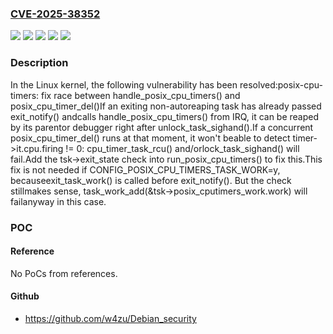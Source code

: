 ### [CVE-2025-38352](https://cve.mitre.org/cgi-bin/cvename.cgi?name=CVE-2025-38352)
![](https://img.shields.io/static/v1?label=Product&message=Linux&color=blue)
![](https://img.shields.io/static/v1?label=Version&message=&color=brightgreen)
![](https://img.shields.io/static/v1?label=Version&message=0bdd2ed4138ec04e09b4f8165981efc99e439f55%20&color=brightgreen)
![](https://img.shields.io/static/v1?label=Version&message=2.6.36%20&color=brightgreen)
![](https://img.shields.io/static/v1?label=Vulnerability&message=n%2Fa&color=blue)

### Description

In the Linux kernel, the following vulnerability has been resolved:posix-cpu-timers: fix race between handle_posix_cpu_timers() and posix_cpu_timer_del()If an exiting non-autoreaping task has already passed exit_notify() andcalls handle_posix_cpu_timers() from IRQ, it can be reaped by its parentor debugger right after unlock_task_sighand().If a concurrent posix_cpu_timer_del() runs at that moment, it won't beable to detect timer->it.cpu.firing != 0: cpu_timer_task_rcu() and/orlock_task_sighand() will fail.Add the tsk->exit_state check into run_posix_cpu_timers() to fix this.This fix is not needed if CONFIG_POSIX_CPU_TIMERS_TASK_WORK=y, becauseexit_task_work() is called before exit_notify(). But the check stillmakes sense, task_work_add(&tsk->posix_cputimers_work.work) will failanyway in this case.

### POC

#### Reference
No PoCs from references.

#### Github
- https://github.com/w4zu/Debian_security

